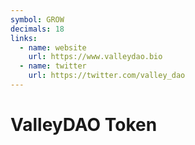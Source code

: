 ```yaml
---
symbol: GROW
decimals: 18
links:
  - name: website
    url: https://www.valleydao.bio
  - name: twitter
    url: https://twitter.com/valley_dao
---
```


# ValleyDAO Token
